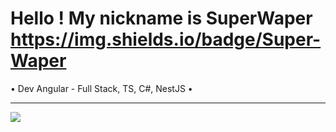 Hello ! My nickname is SuperWaper https://img.shields.io/badge/Super-Waper
=====================================================================================================

• Dev Angular - Full Stack, TS, C#, NestJS •
** ** ** ** ** ** ** ** ** ** ** ** ** ** ** ** ** ** ** ** ** ** ** ** ** ** ** ** ** ** ** ** ** **

<a href="https://www.github.com/SuperWaper" target="_blank" rel="noreferrer"><img
src="https://img.shields.io/github/followers/SuperWaper?logo=github&style=for-the-badge&color=facc15&labelColor=27272a" /></a>
